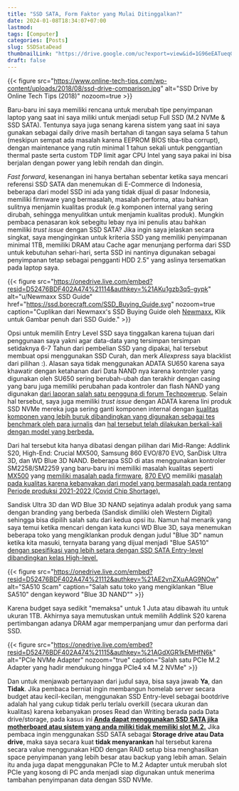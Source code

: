 ```yaml
---
title: "SSD SATA, Form Faktor yang Mulai Ditinggalkan?"
date: 2024-01-08T18:34:07+07:00
lastmod:
tags: [Computer]
categories: [Posts]
slug: SSDSataDead
thumbnailLink: "https://drive.google.com/uc?export=view&id=1G96eEATueqGZwSIaZ99nFNOmWU-So5-h"
draft: false
---
```

{{< figure
    src="https://www.online-tech-tips.com/wp-content/uploads/2018/08/ssd-drive-comparison.jpg"
    alt="SSD Drive by Online Tech Tips (2018)"
    nozoom=true
    >}}

Baru-baru ini saya memiliki rencana untuk merubah tipe penyimpanan laptop yang saat ini saya miliki untuk menjadi setup Full SSD (M.2 NVMe & SSD SATA). Tentunya saya juga senang karena sistem yang saat ini saya gunakan sebagai daily drive masih bertahan di tangan saya selama 5 tahun (meskipun sempat ada masalah karena EEPROM BIOS tiba-tiba corrupt), dengan maintenance yang rutin minimal 1 tahun sekali untuk penggantian thermal paste serta custom TDP limit agar CPU Intel yang saya pakai ini bisa berjalan dengan power yang lebih rendah dan dingin.

*Fast forward*, kesenangan ini hanya bertahan sebentar ketika saya mencari referensi SSD SATA dan menemukan di E-Commerce di Indonesia, beberapa dari model SSD ini ada yang tidak dijual di pasar Indonesia, memiliki firmware yang bermasalah, masalah performa, atau bahkan sulitnya menjamin kualitas produk (e.g komponen internal yang sering dirubah, sehingga menyulitkan untuk menjamin kualitas produk). Mungkin pembaca penasaran kok sebegitu lebay nya ini penulis atau bahkan memiliki *trust issue* dengan SSD SATA? Jika ingin saya jelaskan secara singkat, saya menginginkan untuk kriteria SSD yang memiliki penyimpanan minimal 1TB, memiliki DRAM atau Cache agar menunjang performa dari SSD untuk kebutuhan sehari-hari, serta SSD ini nantinya digunakan sebagai penyimpanan tetap sebagai pengganti HDD 2.5" yang aslinya tersematkan pada laptop saya.

{{< figure
    src="https://onedrive.live.com/embed?resid=D52476BDF402A474%21114&authkey=%21AKu1gzb3q5-gypk"
    alt="u/Newmaxx SSD Guide"
    href="https://ssd.borecraft.com/SSD_Buying_Guide.svg"
    nozoom=true
    caption="Cuplikan dari Newmaxx's SSD Buying Guide oleh [Newmaxx.](https://borecraft.com/) Klik untuk Gambar penuh dari SSD Guide."
    >}}

Opsi untuk memilih Entry Level SSD saya tinggalkan karena tujuan dari penggunaan saya yakni agar data-data yang tersimpan tersimpan setidaknya 6-7 Tahun dari pembelian SSD yang dipakai, hal tersebut membuat opsi menggunakan SSD Curah, dan merk *Aliexpress* saya blacklist dari pilihan :). Alasan saya tidak menggunakan ADATA SU650 karena saya khawatir dengan ketahanan dari Data NAND nya karena kontroler yang digunakan oleh SU650 sering berubah-ubah dan terakhir dengan casing yang baru juga memiliki perubahan pada kontroler dan flash NAND yang digunakan [dari laporan salah satu pengguna di forum Techpowerup](https://www.techpowerup.com/ssd-specs/adata-ultimate-su650-240-gb.d1678). Selain hal tersebut, saya juga memiliki *trust issue* dengan ADATA karena lini produk SSD NVMe mereka juga sering ganti komponen internal dengan <ins>[kualitas komponen yang lebih buruk dibandingkan yang digunakan sebagai tes benchmark oleh para jurnalis](https://www.tomshardware.com/news/adata-and-other-ssd-makers-swapping-parts)</ins> dan <ins>[hal tersebut telah dilakukan berkali-kali dengan model yang berbeda.](https://www.tomshardware.com/news/adata-switches-nand-on-sx8200-pro-ssd-performance-impacted)</ins>

Dari hal tersebut kita hanya dibatasi dengan pilihan dari Mid-Range: Addlink S20, High-End: Crucial MX500, Samsung 860 EVO/870 EVO, SanDisk Ultra 3D, dan WD Blue 3D NAND. Beberapa SSD di atas menggunakan kontroler SM2258/SM2259 yang baru-baru ini memiliki masalah kualitas seperti [MX500](https://www.reddit.com/r/sysadmin/comments/whr5ek/crucial_mx500_historically_good_recent_batches/) yang [memiliki masalah pada firmware](https://www.reddit.com/r/homelab/comments/110u5de/warning_crucial_mx500_ssd_firmware_bug_can/), [870 EVO](https://www.reddit.com/r/DataHoarder/comments/113uibg/samsung_ssd_870_evo_good_with_uncorrectable_error/) memiliki [masalah pada kualitas karena kebanyakan dari model yang bermasalah pada rentang Periode produksi 2021-2022 (Covid Chip Shortage).](https://www.techpowerup.com/forums/threads/samsung-870-evo-beware-certain-batches-prone-to-failure.291504/)

Sandisk Ultra 3D dan WD Blue 3D NAND sejatinya adalah produk yang sama dengan branding yang berbeda (Sandisk dimiliki oleh Western Digital) sehingga bisa dipilih salah satu dari kedua opsi itu. Namun hal menarik yang saya temui ketika mencari dengan kata kunci WD Blue 3D, saya menemukan beberapa toko yang mengiklankan produk dengan judul "Blue 3D" namun ketika kita masuki, ternyata barang yang dijual menjadi "Blue SA510" [dengan spesifikasi yang lebih setara dengan SSD SATA Entry-level dibandingkan kelas High-level.](https://www.techpowerup.com/ssd-specs/western-digital-blue-sa510-500-gb.d851)

{{< figure
    src="https://onedrive.live.com/embed?resid=D52476BDF402A474%21112&authkey=%21AE2vnZXuAAG9NOw"
    alt="SA510 Scam"
    caption="Salah satu toko yang mengiklankan \"Blue SA510\" dengan keyword \"Blue 3D NAND\""
    >}}

Karena budget saya sedikit "memaksa" untuk 1 Juta atau dibawah itu untuk ukuran 1TB. Akhirnya saya memutuskan untuk memilih Addlink S20 karena pertimbangan adanya DRAM agar memperpanjang umur dan performa dari SSD.

{{< figure
    src="https://onedrive.live.com/embed?resid=D52476BDF402A474%21115&authkey=%21AGdXGR1kEMHfN6k"
    alt="PCIe NVMe Adapter"
    nozoom="true"
    caption="Salah satu PCIe M.2 Adapter yang hadir mendukung hingga PCIe4 x4 M.2 NVMe"
    >}}

Dan untuk menjawab pertanyaan dari judul saya, bisa saya jawab **Ya**, dan **Tidak**. Jika pembaca berniat ingin membangun homelab server secara budget atau kecil-kecilan, menggunakan SSD Entry-level sebagai bootdrive adalah hal yang cukup tidak perlu terlalu overkill (secara ukuran dan kualitas) karena kebanyakan proses Read dan Writing berada pada Data drive/storage, pada kasus ini <ins>**Anda dapat menggunakan SSD SATA jika motherboard atau sistem yang anda miliki tidak memiliki slot M.2.**</ins> Jika pembaca ingin menggunakan SSD SATA sebagai **Storage drive atau Data drive**, maka saya secara kuat **tidak menyarankan** hal tersebut karena secara value menggunakan HDD dengan RAID setup bisa menghasilkan space penyimpanan yang lebih besar atau backup yang lebih aman. Selain itu anda juga dapat menggunakan PCIe to M.2 Adapter untuk merubah slot PCIe yang kosong di PC anda menjadi siap digunakan untuk menerima tambahan penyimpanan data dengan SSD NVMe.


